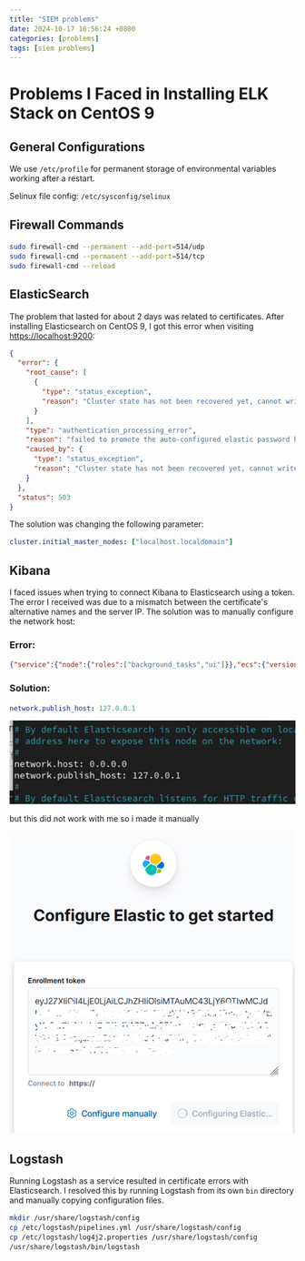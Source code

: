 ```yaml
---
title: "SIEM problems"
date: 2024-10-17 16:56:24 +0800
categories: [problems]
tags: [siem problems]
---
```


# Problems I Faced in Installing ELK Stack on CentOS 9

## General Configurations
We use `/etc/profile` for permanent storage of environmental variables working after a restart.

Selinux file config: `/etc/sysconfig/selinux`

## Firewall Commands
```bash
sudo firewall-cmd --permanent --add-port=514/udp
sudo firewall-cmd --permanent --add-port=514/tcp
sudo firewall-cmd --reload
```

## ElasticSearch
The problem that lasted for about 2 days was related to certificates. After installing Elasticsearch on CentOS 9, I got this error when visiting [https://localhost:9200](https://localhost:9200):

```json
{
  "error": {
    "root_cause": [
      {
        "type": "status_exception",
        "reason": "Cluster state has not been recovered yet, cannot write to the [null] index"
      }
    ],
    "type": "authentication_processing_error",
    "reason": "failed to promote the auto-configured elastic password hash",
    "caused_by": {
      "type": "status_exception",
      "reason": "Cluster state has not been recovered yet, cannot write to the [null] index"
    }
  },
  "status": 503
}
```

The solution was changing the following parameter:

```yaml
cluster.initial_master_nodes: ["localhost.localdomain"]
```

## Kibana
I faced issues when trying to connect Kibana to Elasticsearch using a token. The error I received was due to a mismatch between the certificate's alternative names and the server IP. The solution was to manually configure the network host:

### Error:

```json
{"service":{"node":{"roles":["background_tasks","ui"]}},"ecs":{"version":"8.11.0"},"@timestamp":"2024-08-22T12:27:10.910+03:00","message":"Failed to authenticate \"enroll-process-token-1724318822534\" token to host \"https://10.0.7.6:9200\": Hostname/IP does not match certificate's altnames: IP: 10.0.7.6 is not in the cert's list: ::1, 127.0.0.1, 192.168.145.135, fe80::20c:29ff:fe96:edb4.","log":{"level":"ERROR","logger":"plugins.interactiveSetup.elasticsearch"},"process":{"pid":34587,"uptime":1092.41374744},"trace":{"id":"21607abec9b53b1130023016c3809480"},"transaction":{"id":"64a03452c2dbc8ce"}}
```
### Solution:

```yaml
network.publish_host: 127.0.0.1
```
![kibana conf file network section](assets/img/siem/kibana-error-solution.png)

but this did not work with me so i made it manually

![configure elastic at first start](assets/img/siem/configure-elastic-to-get-started.png)


## Logstash
Running Logstash as a service resulted in certificate errors with Elasticsearch. I resolved this by running Logstash from its own `bin` directory and manually copying configuration files.

```bash
mkdir /usr/share/logstash/config
cp /etc/logstash/pipelines.yml /usr/share/logstash/config
cp /etc/logstash/log4j2.properties /usr/share/logstash/config
/usr/share/logstash/bin/logstash
```
